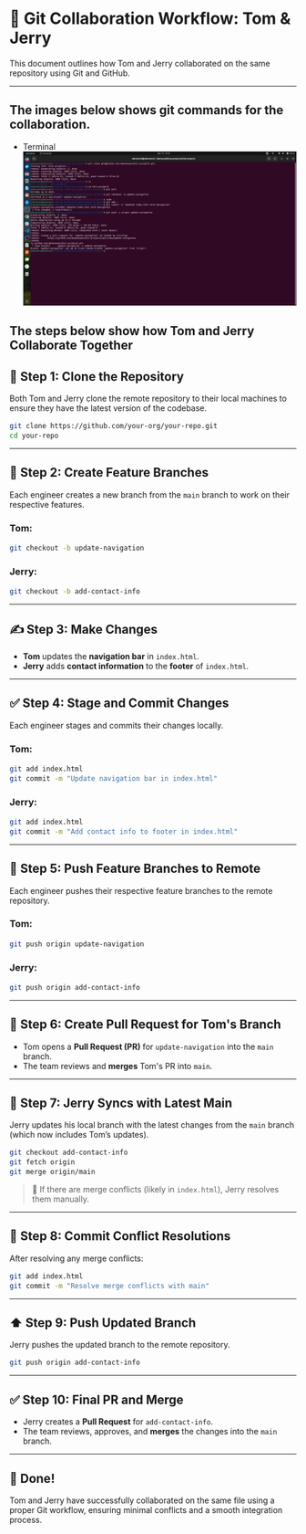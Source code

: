 # 👥 Git Collaboration Workflow: Tom & Jerry

This document outlines how Tom and Jerry collaborated on the same repository using Git and GitHub.

---

## The images below shows git commands for the collaboration.

- Terminal
![terminal](images/terminal.png)


## The steps below show how Tom and Jerry Collaborate Together

## 🔄 Step 1: Clone the Repository

Both Tom and Jerry clone the remote repository to their local machines to ensure they have the latest version of the codebase.

```bash
git clone https://github.com/your-org/your-repo.git
cd your-repo
```

---

## 🌿 Step 2: Create Feature Branches

Each engineer creates a new branch from the `main` branch to work on their respective features.

### Tom:

```bash
git checkout -b update-navigation
```

### Jerry:

```bash
git checkout -b add-contact-info
```

---

## ✍️ Step 3: Make Changes

- **Tom** updates the **navigation bar** in `index.html`.
- **Jerry** adds **contact information** to the **footer** of `index.html`.

---

## ✅ Step 4: Stage and Commit Changes

Each engineer stages and commits their changes locally.

### Tom:

```bash
git add index.html
git commit -m "Update navigation bar in index.html"
```

### Jerry:

```bash
git add index.html
git commit -m "Add contact info to footer in index.html"
```

---

## 🚀 Step 5: Push Feature Branches to Remote

Each engineer pushes their respective feature branches to the remote repository.

### Tom:

```bash
git push origin update-navigation
```

### Jerry:

```bash
git push origin add-contact-info
```

---

## 🔁 Step 6: Create Pull Request for Tom's Branch

- Tom opens a **Pull Request (PR)** for `update-navigation` into the `main` branch.
- The team reviews and **merges** Tom's PR into `main`.

---

## 🔄 Step 7: Jerry Syncs with Latest Main

Jerry updates his local branch with the latest changes from the `main` branch (which now includes Tom’s updates).

```bash
git checkout add-contact-info
git fetch origin
git merge origin/main
```

> 🔧 If there are merge conflicts (likely in `index.html`), Jerry resolves them manually.

---

## 💾 Step 8: Commit Conflict Resolutions

After resolving any merge conflicts:

```bash
git add index.html
git commit -m "Resolve merge conflicts with main"
```

---

## ⬆️ Step 9: Push Updated Branch

Jerry pushes the updated branch to the remote repository.

```bash
git push origin add-contact-info
```

---

## ✅ Step 10: Final PR and Merge

- Jerry creates a **Pull Request** for `add-contact-info`.
- The team reviews, approves, and **merges** the changes into the `main` branch.

---

## 🏁 Done!

Tom and Jerry have successfully collaborated on the same file using a proper Git workflow, ensuring minimal conflicts and a smooth integration process.